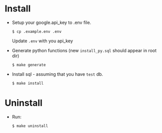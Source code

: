 # Install

  * Setup your google.api_key to .env file.
	```
	$ cp .example.env .env
	```
	Update `.env` with you api_key

  * Generate python functions (new `install_py.sql` should appear in root dir)
    ```
	$ make generate
	```
  * Install sql - assuming that you have `test` db.
    ```
	$ make install
	```
# Uninstall

  * Run:
    ```
	$ make uninstall
	```
